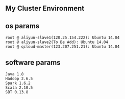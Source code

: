 ## My Cluster Environment

## os params

```
root @ aliyun-slave1(120.25.154.222): Ubuntu 14.04
root @ aliyun-slave2(To Be Add): Ubuntu 14.04
root @ qcloud-master(123.207.251.21): Ubuntu 14.04
```

## software params

```
Java 1.8
Hadoop 2.6.5
Spark 1.6.2
Scala 2.10.5
SBT 0.13.8
```

